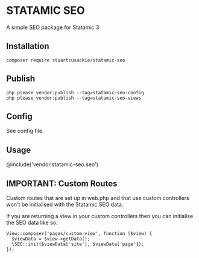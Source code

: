 # STATAMIC SEO

A simple SEO package for Statamic 3

## Installation

```
composer require stuartcusackie/statamic-seo
```

## Publish

```
php please vendor:publish --tag=statamic-seo-config
php please vendor:publish --tag=statamic-seo-views
```

## Config

See config file.

## Usage

@include('vendor.statamic-seo.seo')

## IMPORTANT: Custom Routes

Custom routes that are set up in web.php and that use custom controllers won't be initialised with the Statamic SEO data.

If you are returning a view in your custom controllers then you can initialise the SEO data like so:

```
View::composer('pages/custom-view', function ($view) {
  $viewData = $view->getData();
  \SEO::init($viewData['site'], $viewData['page']);
});
```
